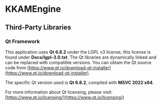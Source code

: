 # KKAMEngine

## Third-Party Libraries

### Qt Framework
This application uses **Qt 6.8.2** under the LGPL v3 license, this license is found under **Docs/lgpl-3.0.txt**. The Qt libraries are dynamically linked and can be replaced with compatible versions. You can obtain the Qt source code from [https://www.qt.io/download-qt-installer](https://www.qt.io/download-qt-installer).

The specific Qt version used is **Qt 6.8.2**, compiled with **MSVC 2022 x64**.

For more information about Qt licensing, please visit: [https://www.qt.io/licensing/](https://www.qt.io/licensing/)